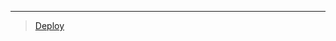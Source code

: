 
***

> [Deploy](https://dashboard.heroku.com/new?template=https://github.com/ravindu01manoj/Deploy-Xnxx-h)
